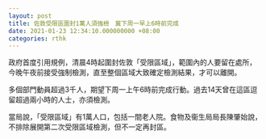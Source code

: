 ```yaml
---
layout: post
title: 佐敦受限區圍封1萬人須強檢　冀下周一早上6時前完成
date: 2021-01-23 12:34:10.000000000 +08:00
categories: rthk
---
```


政府首度引用規例，清晨4時起圍封佐敦「受限區域」，範圍內的人要留在處所，今晚午夜前接受強制檢測，直至整個區域大致確定檢測結果，才可以離開。

多個部門動員超過3千人，期望下周一上午6時前完成行動。過去14天曾在這區逗留超過兩小時的人士，亦須檢測。

當局說，「受限區域」有1萬人口，包括一間老人院。食物及衞生局局長陳肇始說，不排除展開第二次受限區域檢測，但不一定再封區。

